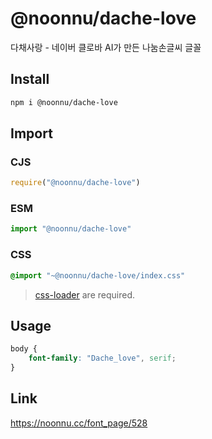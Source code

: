 # @noonnu/dache-love
다채사랑 - 네이버 클로바 AI가 만든 나눔손글씨 글꼴

## Install
```sh
npm i @noonnu/dache-love
```
## Import
### CJS
```js
require("@noonnu/dache-love")
```
### ESM
```js
import "@noonnu/dache-love"
```
### CSS 
```css
@import "~@noonnu/dache-love/index.css"
```
> [css-loader](https://github.com/webpack-contrib/css-loader) are required.

## Usage
```css
body {
    font-family: "Dache_love", serif;
}
```

## Link
https://noonnu.cc/font_page/528